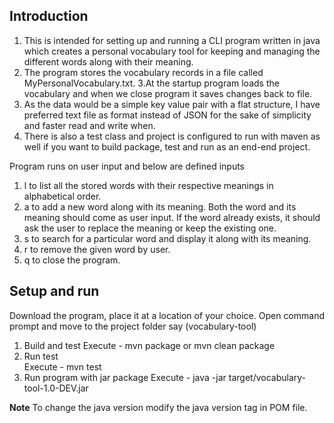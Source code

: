 
## Introduction
1. This is intended for setting up and running a CLI program written in java which creates a personal vocabulary tool for keeping and managing the different words along with their meaning.
2. The program stores the vocabulary records in a file called MyPersonalVocabulary.txt. 
3.At the startup program loads the vocabulary and when we close program it saves changes back to file.
4. As the data would be a simple key value pair with a flat structure, I have preferred text file as format instead of JSON for the sake of simplicity and faster read and write when.
5. There is also a test class and project is configured to run with maven as well if you want to build package, test and run as an end-end project.

Program runs on user input and below are defined inputs 

1. l to list all the stored words with their respective meanings in alphabetical order.
2. a to add a new word along with its meaning. Both the word and its meaning should come as user input.
     If the word already exists, it should ask the user to replace the meaning or keep the existing one.
3. s to search for a particular word and display it along with its meaning.
4. r to remove the given word by user.
5. q to close the program.


## Setup and run
Download the program, place it at a location of your choice. Open command prompt and move to the project folder say (vocabulary-tool)
1. Build and test
   Execute - mvn package or mvn clean package
2. Run test    
   Execute - mvn test 
3. Run program with jar package 
   Execute -  java -jar target/vocabulary-tool-1.0-DEV.jar  


**Note** To change the java version modify the java version tag in POM file.


